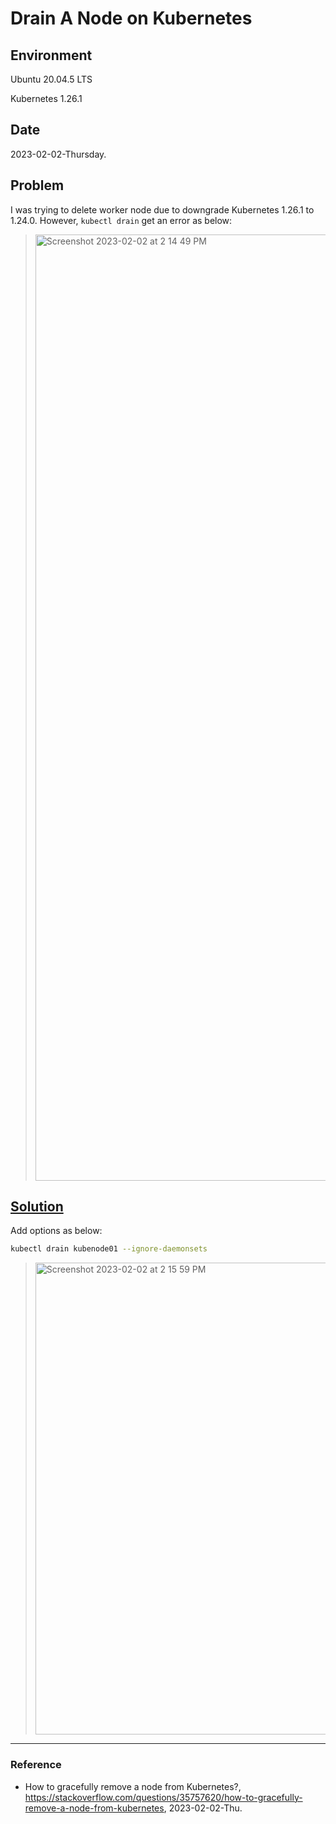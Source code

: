# Drain A Node on Kubernetes

## Environment

Ubuntu 20.04.5 LTS

Kubernetes 1.26.1

## Date

2023-02-02-Thursday.

## Problem

I was trying to delete worker node due to downgrade Kubernetes 1.26.1 to 1.24.0. However, `kubectl drain` get an error as below:

> <img width="1514" alt="Screenshot 2023-02-02 at 2 14 49 PM" src="https://user-images.githubusercontent.com/20737479/216237639-f840ff19-cb70-4e77-86af-5d0484676751.png">

## [Solution](https://stackoverflow.com/questions/35757620/how-to-gracefully-remove-a-node-from-kubernetes)

Add options as below:

```Bash
kubectl drain kubenode01 --ignore-daemonsets
```

> <img width="755" alt="Screenshot 2023-02-02 at 2 15 59 PM" src="https://user-images.githubusercontent.com/20737479/216237794-976aca80-2fdd-4e2b-b697-aee2b0b54d9f.png">

---

### Reference
- How to gracefully remove a node from Kubernetes?, https://stackoverflow.com/questions/35757620/how-to-gracefully-remove-a-node-from-kubernetes, 2023-02-02-Thu.
